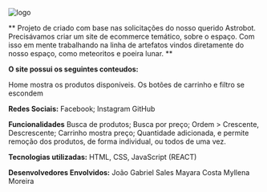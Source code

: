 
![logo](https://user-images.githubusercontent.com/102835599/174510366-f9c3c898-3de4-40ed-8ee3-8f551f558d5c.png)

**
Projeto de criado com base nas solicitações do nosso querido Astrobot. Precisávamos criar um site de ecommerce temático, sobre o espaço. Com isso em mente trabalhando na linha de artefatos vindos diretamente do nosso espaço, como meteoritos e poeira lunar. **



**O site possui os seguintes conteudos:**


Home mostra os produtos disponíveis.
Os botões de carrinho e filtro se escondem

**Redes Sociais:**
Facebook; Instagram
GitHub

**Funcionalidades**
Busca de produtos;
Busca por preço;
Ordem > Crescente, Descrescente;
Carrinho mostra preço;
Quantidade adicionada, e permite remoção dos produtos, de forma individual, ou todos de uma vez.

**Tecnologias utilizadas:**
HTML, CSS, JavaScript (REACT)

**Desenvolvedores Envolvidos:**
João Gabriel Sales
Mayara Costa 
Myllena Moreira
